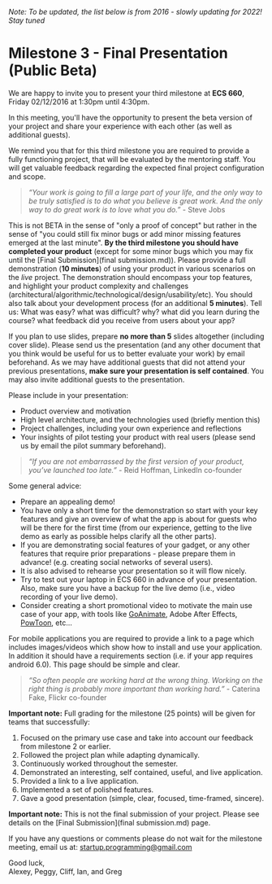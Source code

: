 *Note:  To be updated, the list below is from 2016 - slowly updating for 2022! Stay tuned*

# Milestone 3 - Final Presentation (Public Beta)

We are happy to invite you to present your third milestone at **ECS 660**, Friday 02/12/2016 at 1:30pm until 4:30pm.
  
In this meeting, you'll have the opportunity to present the beta version of your project and share your experience with each other (as well as additional guests).

We remind you that for this third milestone you are required to provide a fully functioning project, that will be evaluated by the mentoring staff. You will get valuable feedback regarding the expected final project configuration and scope.

>_“Your work is going to fill a large part of your life, and the only way to be truly satisfied is to do what you believe is great work. And the only way to do great work is to love what you do.”_ - Steve Jobs

This is not BETA in the sense of "only a proof of concept" but rather in the sense of "you could still fix minor bugs or add minor missing features emerged at the last minute". **By the third milestone you should have completed your product** (except for some minor bugs which you may fix until the [Final Submission](final submission.md)). Please provide a full demonstration (**10 minutes**) of using your product in various scenarios on the *live* project. The demonstration should encompass your top features, and highlight your product complexity and challenges (architectural/algorithmic/technological/design/usability/etc). You should also talk about your development process (for an additional **5 minutes**).  Tell us: What was easy? what was difficult? why? what did you learn during the course? what feedback did you receive from users about your app?

If you plan to use slides, prepare **no more than 5** slides altogether (including cover slide). Please send us the presentation (and any other document that you think would be useful for us to better evaluate your work) by email beforehand. As we may have additional guests that did not attend your previous presentations, **make sure your presentation is self contained**.  You may also invite additional guests to the presentation.

Please include in your presentation:

- Product overview and motivation
- High level architecture, and the technologies used (briefly mention this)
- Project challenges, including your own experience and reflections
- Your insights of pilot testing your product with real users (please send us by email the pilot summary beforehand).

>_“If you are not embarrassed by the first version of your product, you’ve launched too late.”_ - Reid Hoffman, LinkedIn co-founder

Some general advice:

- Prepare an appealing demo!
- You have only a short time for the demonstration so start with your key features and give an overview of what the app is about for guests who will be there for the first time (from our experience, getting to the live demo as early as possible helps clarify all the other parts).
- If you are demonstrating social features of your gadget, or any other features that require prior preparations - please prepare them in advance! (e.g. creating social networks of several users). 
- It is also advised to rehearse your presentation so it will flow nicely.
- Try to test out your laptop in ECS 660 in advance of your presentation. Also, make sure you have a backup for the live demo (i.e., video recording of your live demo).
- Consider creating a short promotional video to motivate the main use case of your app, with tools like [GoAnimate](https://goanimate.com/), Adobe After Effects, [PowToon](https://www.powtoon.com), etc...

For mobile applications you are required to provide a link to a page which includes images/videos which show how to install and use your application. In addition it should have a requirements section (i.e. if your app requires android 6.0). This page should be simple and clear.

>_“So often people are working hard at the wrong thing. Working on the right thing is probably more important than working hard.”_ - Caterina Fake, Flickr co-founder

**Important note:** Full grading for the milestone (25 points) will be given for teams that successfully:

1. Focused on the primary use case and take into account our feedback from milestone 2 or earlier.
2. Followed the project plan while adapting dynamically.
3. Continuously worked throughout the semester.
4. Demonstrated an interesting, self contained, useful, and live application.
5. Provided a link to a live application.
6. Implemented a set of polished features.
7. Gave a good presentation (simple, clear, focused, time-framed, sincere).

**Important note:** This is not the final submission of your project. Please see details on the [Final Submission](final submission.md) page.

If you have any questions or comments please do not wait for the milestone meeting, email us at: [startup.programming@gmail.com](mailto:startup.programming@gmail.com)

Good luck,  
Alexey, Peggy, Cliff, Ian, and Greg
